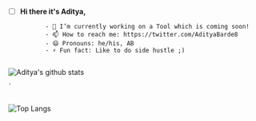   
 - [ ] **Hi there it's Aditya,**
              
              
              - 🔭 I’m currently working on a Tool which is coming soon!
              - 📫 How to reach me: https://twitter.com/AdityaBarde8
              - 😄 Pronouns: he/his, AB
              - ⚡ Fun fact: Like to do side hustle ;)
  ```
   ```
![Aditya's github stats](https://github-readme-stats.vercel.app/api?username=AdityaAB4)
```
`
```
```
```
![Top Langs](https://github-readme-stats.vercel.app/api/top-langs/?username=AdityaAB4)


      
           
             
